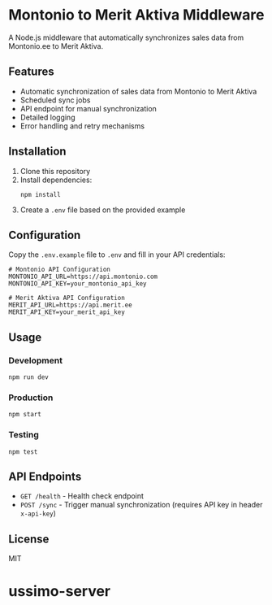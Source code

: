 # Montonio to Merit Aktiva Middleware

A Node.js middleware that automatically synchronizes sales data from Montonio.ee to Merit Aktiva.

## Features

- Automatic synchronization of sales data from Montonio to Merit Aktiva
- Scheduled sync jobs
- API endpoint for manual synchronization
- Detailed logging
- Error handling and retry mechanisms

## Installation

1. Clone this repository
2. Install dependencies:
   ```
   npm install
   ```
3. Create a `.env` file based on the provided example

## Configuration

Copy the `.env.example` file to `.env` and fill in your API credentials:

```
# Montonio API Configuration
MONTONIO_API_URL=https://api.montonio.com
MONTONIO_API_KEY=your_montonio_api_key

# Merit Aktiva API Configuration
MERIT_API_URL=https://api.merit.ee
MERIT_API_KEY=your_merit_api_key
```

## Usage

### Development

```
npm run dev
```

### Production

```
npm start
```

### Testing

```
npm test
```

## API Endpoints

- `GET /health` - Health check endpoint
- `POST /sync` - Trigger manual synchronization (requires API key in header `x-api-key`)

## License

MIT
# ussimo-server

